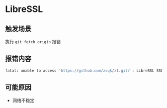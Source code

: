 # LibreSSL

## 触发场景

执行 `git fetch origin` 报错

## 报错内容

```bash
fatal: unable to access 'https://github.com/zsqk/z1.git/': LibreSSL SSL_connect: SSL_ERROR_SYSCALL in connection to github.com:443
```

## 可能原因

- 网络不稳定
